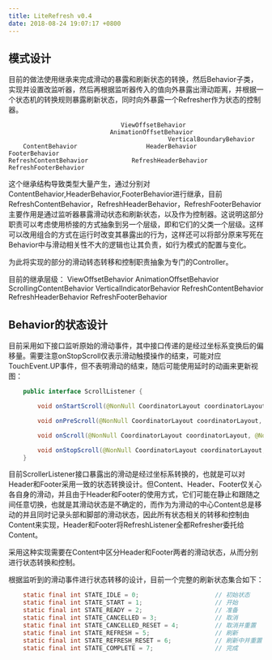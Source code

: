 ```yaml
---
title: LiteRefresh v0.4
date: 2018-08-24 19:07:17 +0800
---
```

## 模式设计
目前的做法使用继承来完成滑动的暴露和刷新状态的转换，然后Behavior子类，实现并设置改监听器，然后再根据监听器传入的值向外暴露出滑动距离，并根据一个状态机的转换规则暴露刷新状态，同时向外暴露一个Refresher作为状态的控制器。

                                   ViewOffsetBehavior
                                AnimationOffsetBehavior
                                                VerticalBoundaryBehavior
        ContentBehavior                   HeaderBehavior            FooterBehavior
    RefreshContentBehavior            RefreshHeaderBehavior      RefreshFooterBehavior

这个继承结构导致类型大量产生，通过分别对ContentBehavior,HeaderBehavior,FooterBehavior进行继承，目前RefreshContentBehavior，RefreshHeaderBehavior，RefreshFooterBehavior主要作用是通过监听器暴露滑动状态和刷新状态，以及作为控制器。这说明这部分职责可以考虑使用桥接的方式抽象到另一个层级，即和它们的父类一个层级。这样可以改用组合的方式在运行时改变其暴露出的行为，这样还可以将部分原来写死在Behavior中与滑动相关性不大的逻辑也让其负责，如行为模式的配置与变化。

为此将实现的部分的滑动转态转移和控制职责抽象为专门的Controller。

目前的继承层级：
                                    ViewOffsetBehavior
                                AnimationOffsetBehavior
    ScrollingContentBehavior                    VerticalIndicatorBehavior
RefreshContentBehavior              RefreshHeaderBehavior           RefreshFooterBehavior


## Behavior的状态设计
目前采用如下接口监听原始的滑动事件，其中接口传递的是经过坐标系变换后的偏移量。需要注意onStopScroll仅表示滑动触摸操作的结束，可能对应TouchEvent.UP事件，但不表明滑动的结束，随后可能使用延时的动画来更新视图：
```java
    public interface ScrollListener {

        void onStartScroll(@NonNull CoordinatorLayout coordinatorLayout, @NonNull View child, int max, boolean isTouch);

        void onPreScroll(@NonNull CoordinatorLayout coordinatorLayout, @NonNull View child, int current, int max, boolean isTouch);

        void onScroll(@NonNull CoordinatorLayout coordinatorLayout, @NonNull View child, int current, int delta, int max, boolean isTouch);

        void onStopScroll(@NonNull CoordinatorLayout coordinatorLayout, @NonNull View child, int current, int max, boolean isTouch);
    }
```

目前ScrollerListener接口暴露出的滑动是经过坐标系转换的，也就是可以对Header和Footer采用一致的状态转换设计。但Content、Header、Footer仅关心各自身的滑动，并且由于Header和Footer的使用方式，它们可能在静止和跟随之间任意切换，也就是其滑动状态是不确定的，而作为为滑动的中心Content总是移动的并且同时记录头部和脚部的滑动状态，因此所有状态相关的转移和控制由Content来实现，Header和Footer将RefreshListener全都Refresher委托给Content。

采用这种实现需要在Content中区分Header和Footer两者的滑动状态，从而分别进行状态转换和控制。

根据监听到的滑动事件进行状态转移的设计，目前一个完整的刷新状态集合如下：
```java
    static final int STATE_IDLE = 0;                     // 初始状态
    static final int STATE_START = 1;                    // 开始
    static final int STATE_READY = 2;                    // 准备
    static final int STATE_CANCELLED = 3;                // 取消
    static final int STATE_CANCELLED_RESET = 4;          // 取消并重置
    static final int STATE_REFRESH = 5;                  // 刷新
    static final int STATE_REFRESH_RESET = 6;            // 刷新中并重置
    static final int STATE_COMPLETE = 7;                 // 完成
```
